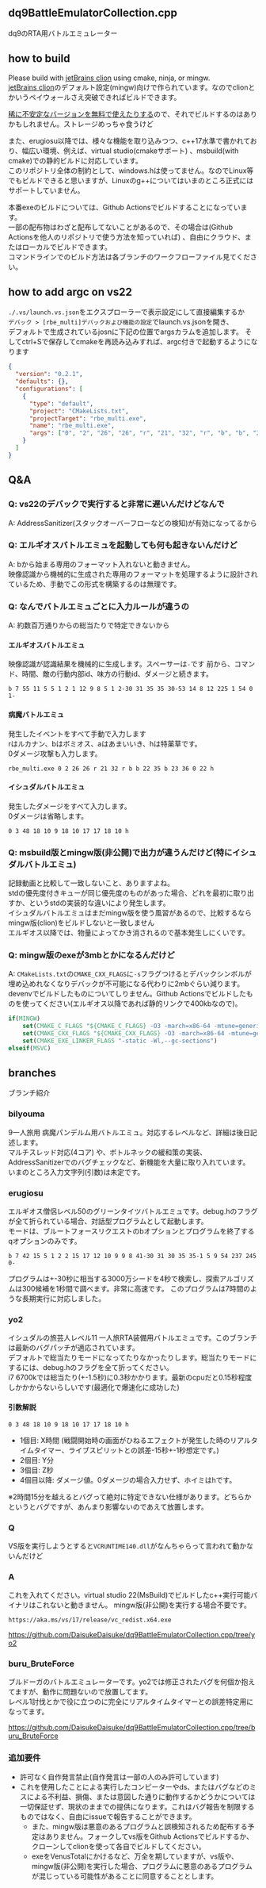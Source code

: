 ## dq9BattleEmulatorCollection.cpp

dq9のRTA用バトルエミュレーター  


## how to build
Please build with [jetBrains clion](https://www.jetbrains.com/ja-jp/clion/) using cmake, ninja, or mingw.  
[jetBrains clion](https://www.jetbrains.com/ja-jp/clion/)のデフォルト設定(mingw)向けで作られています。なのでclionとかいうペイウォールさえ突破できればビルドできます。  

[稀に不安定なバージョンを無料で使えたりする](https://www.jetbrains.com/ja-jp/clion/nextversion/)ので、それでビルドするのはありかもしれません。ストレージめっちゃ食うけど

また、erugiosu以降では、様々な機能を取り込みつつ、c++17水準で書かれており、幅広い環境、例えば、virtual studio(cmakeサポート)
、msbuild(with cmake)での静的ビルドに対応しています。  
このリポジトリ全体の制約として、windows.hは使ってません。なのでLinux等でもビルドできると思いますが、Linuxのg++についてはいまのところ正式にはサポートしていません。

本番exeのビルドについては、Github Actionsでビルドすることになっています。  
一部の配布物はわざと配布してないことがあるので、その場合は(Github Actionsを他人のリポジトリで使う方法を知っていれば)
、自由にクラウド、またはローカルでビルドできます。  
コマンドラインでのビルド方法は各ブランチのワークフローファイル見てください。

## how to add argc on vs22

`./.vs/launch.vs.json`をエクスプローラーで表示設定にして直接編集するか  
`デバック > [rbe_multi]デバックおよび機能の設定`でlaunch.vs.jsonを開き、  
デフォルトで生成されているjosnに下記の位置でargsカラムを追加します。
そしてctrl+Sで保存してcmakeを再読み込みすれば、argc付きで起動するようになります

```json
{
  "version": "0.2.1",
  "defaults": {},
  "configurations": [
    {
      "type": "default",
      "project": "CMakeLists.txt",
      "projectTarget": "rbe_multi.exe",
      "name": "rbe_multi.exe",
      "args": ["0", "2", "26", "26", "r", "21", "32", "r", "b", "b", "22", "35", "b", "23", "36", "0", "22", "h"]
    }
  ]
}
```


## Q&A

### Q: vs22のデバックで実行すると非常に遅いんだけどなんで
A: AddressSanitizer(スタックオーバーフローなどの検知)が有効になってるから  
  
### Q: エルギオスバトルエミュを起動しても何も起きないんだけど
A: bから始まる専用のフォーマット入れないと動きません。  
映像認識から機械的に生成された専用のフォーマットを処理するように設計されているため、手動でこの形式を構築するのは無理です。  

### Q: なんでバトルエミュごとに入力ルールが違うの
A: 約数百万通りからの総当たりで特定できないから  

#### エルギオスバトルエミュ
映像認識が認識結果を機械的に生成します。スペーサーは`-`です
前から、コマンド、時間、敵の行動内部id、味方の行動id、ダメージと続きます。  
```
b 7 55 11 5 5 1 2 1 12 9 8 5 1 2-30 31 35 35 30-53 14 8 12 225 1 54 0 1-
```
#### 病魔バトルエミュ
発生したイベントをすべて手動で入力します  
rはルカナン、bはボミオス、aはあまいいき、hは特薬草です。  
0ダメージ攻撃も入力します。
```
rbe_multi.exe 0 2 26 26 r 21 32 r b b 22 35 b 23 36 0 22 h
```

#### イシュダルバトルエミュ
発生したダメージをすべて入力します。  
0ダメージは省略します。  
```
0 3 48 18 10 9 18 10 17 17 18 10 h 
```

### Q: msbuild版とmingw版(非公開)で出力が違うんだけど(特にイシュダルバトルエミュ)  
記録動画と比較して一致しないこと、ありますよね。   
stdの優先度付きキューが同じ優先度のものがあった場合、どれを最初に取り出すか、というstdの実装的な違いにより発生します。    
イシュダルバトルエミュはまだmingw版を使う風習があるので、比較するならmingw版(clion)をビルドしないと一致しません    
エルギオス以降では、物量によってかき消されるので基本発生しにくいです。    

### Q: mingw版のexeが3mbとかになるんだけど
A: `CMakeLists.txt`の`CMAKE_CXX_FLAGS`に`-s`フラグつけるとデバックシンボルが埋め込めれなくなりデバックが不可能になる代わりに2mbぐらい減ります。  
devenvでビルドしたものについてしりません。Github Actionsでビルドしたものを使ってください(エルギオス以降であれば静的リンクで400kbなので)。  
```cmake
if(MINGW)
    set(CMAKE_C_FLAGS "${CMAKE_C_FLAGS} -O3 -march=x86-64 -mtune=generic -ffunction-sections -fdata-sections -s")
    set(CMAKE_CXX_FLAGS "${CMAKE_CXX_FLAGS} -O3 -march=x86-64 -mtune=generic -ffunction-sections -fdata-sections -s")
    set(CMAKE_EXE_LINKER_FLAGS "-static -Wl,--gc-sections")
elseif(MSVC)
```

## branches
ブランチ紹介

### bilyouma

9一人旅用 病魔パンデルム用バトルエミュ。対応するレベルなど、詳細は後日記述します。   
マルチスレッド対応(4コア)
や、ボトルネックの緩和策の実装、AddressSanitizerでのバグチェックなど、新機能を大量に取り入れています。   
いまのところ入力文字列(引数)は未定です。

### erugiosu
エルギオス僧侶レベル50のグリーンタイツバトルエミュです。debug.hのフラグが全て折られている場合、対話型プログラムとして起動します。  
モードは、ブルートフォースリクエストのbオプションとプログラムを終了するqオプションのみです。  
```
b 7 42 15 5 1 2 2 15 17 12 10 9 9 8 41-30 31 30 35 35-1 5 9 54 237 245 0-
```
プログラムは+-30秒に相当する3000万シードを4秒で検索し、探索アルゴリズムは300候補を1秒間で調べます。非常に高速です。
このプログラムは7時間のような長期実行に対応しました。

### yo2
イシュダルの旅芸人レベル11 一人旅RTA装備用バトルエミュです。このブランチは最新のバグパッチが適応されています。  
デフォルトで総当たりモードになってたりなかったりします。総当たりモードにするには、debug.hのフラグを全て折ってください。   
i7 6700kでは総当たり(+-1.5秒)に0.3秒かかります。最新のcpuだと0.15秒程度しかかからないらしいです(最適化で爆速化に成功した)  

#### 引数解説
```
0 3 48 18 10 9 18 10 17 17 18 10 h 
```

- 1個目: X時間 (戦闘開始時の画面がひねるエフェクトが発生した時のリアルタイムタイマー、ライブスピリットとの誤差-15秒+-1秒想定です。)  
- 2個目: Y分  
- 3個目: Z秒  
- 4個目以降: ダメージ値。0ダメージの場合入力せず、ホイミはhです。

※2時間15分を越えるとバグって絶対に特定できない仕様があります。どちらかというとバグですが、あんまり影響ないのであえて放置します。  


### Q
VS版を実行しようとすると`VCRUNTIME140.dll`がなんちゃらって言われて動かないんだけど

### A
これを入れてください。virtual studio 22(MsBuild)でビルドしたc++実行可能バイナリはこれないと動きません。
mingw版(非公開)を実行する場合不要です。
```
https://aka.ms/vs/17/release/vc_redist.x64.exe
```


https://github.com/DaisukeDaisuke/dq9BattleEmulatorCollection.cpp/tree/yo2


### buru_BruteForce

ブルドーガのバトルエミュレーターです。yo2では修正されたバグを何個か抱えてますが、動作に問題ないので放置してます。  
レベル1討伐とかで役に立つのに完全にリアルタイムタイマーとの誤差特定用になってます。  

https://github.com/DaisukeDaisuke/dq9BattleEmulatorCollection.cpp/tree/buru_BruteForce


### 追加要件

- 許可なく自作発言禁止(自作発言は一部の人のみ許可しています)
- これを使用したことによる実行したコンピーターやds、またはバグなどのミスによる不利益、損傷、または意図した通りに動作するかどうかについては一切保証せず、現状のままでの提供になります。これはバグ報告を制限するものではなく、自由にissueで報告することができます。
  - また、mingw版は悪意のあるプログラムと誤検知されるため配布する予定はありません。フォークしてvs版をGithub Actionsでビルドするか、クローンしてclionを使って各自でビルドしてください。
  - exeをVenusTotalにかけるなど、万全を期していますが、vs版や、mingw版(非公開)を実行した場合、プログラムに悪意のあるプログラムが混じっている可能性があることに同意することとします。
